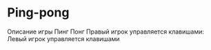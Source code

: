 # Ping-pong
Описание игры Пинг Понг
Правый игрок управляется клавишами:
Левый игрок управляется клавишами

